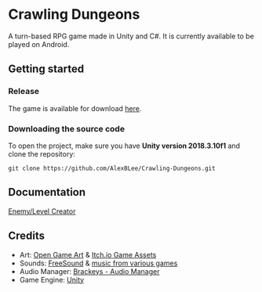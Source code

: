 # Crawling Dungeons
A turn-based RPG game made in Unity and C#. It is currently available to be played on Android.

## Getting started

### Release

The game is available for download [here](https://www.dropbox.com/s/di6840mfmxgrsz7/CrawlingDungeons.apk?dl=0).

### Downloading the source code

To open the project, make sure you have **Unity version 2018.3.10f1** and clone the repository:

```
git clone https://github.com/AlexBLee/Crawling-Dungeons.git
```

## Documentation

[Enemy/Level Creator](CreatorDocumentation.md)

## Credits

- Art: [Open Game Art](https://opengameart.org/) & [Itch.io Game Assets](https://itch.io/game-assets)
- Sounds: [FreeSound](https://freesound.org/) & [music from various games](MusicCredits.txt)
- Audio Manager: [Brackeys - Audio Manager](https://www.youtube.com/watch?v=6OT43pvUyfY)
- Game Engine: [Unity](https://unity3d.com/)

